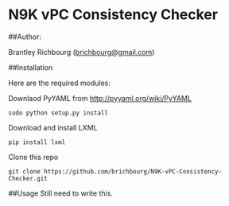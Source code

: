 # N9K vPC Consistency Checker

##Author:

Brantley Richbourg (brichbourg@gmail.com)

##Installation

Here are the required modules:

Downlaod PyYAML from http://pyyaml.org/wiki/PyYAML

	sudo python setup.py install

Download and install LXML
	
	pip install lxml

Clone this repo

	git clone https://github.com/brichbourg/N9K-vPC-Consistency-Checker.git


##Usage
Still need to write this.